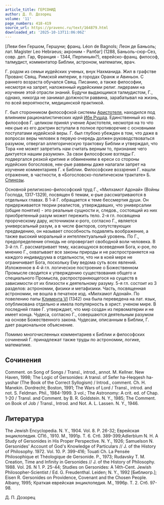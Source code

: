 ```yaml
---
article_title: ГЕРСОНИД
author: Д. П. Дозорец
volume: '11'
page_numbers: 418-419
source_url: https://pravenc.ru/text/164879.html
downloaded_at: '2025-10-13T11:06:06Z'
---
```


[Леви бен Гершом, Гершуни; франц. Léon de Bagnols; Леон де Баньоль; лат. Magister Leo Hebraeus; акроним - Ралбаг] (1288, Баньоль-сюр-Сез, совр. деп. Гар, Франция - 1344, Перпиньян?), еврейско-франц. философ, талмудист, комментатор Библии, астроном, математик, врач.

Г. родом из семьи иудейских ученых, внук Нахманида. Жил в графстве Прованс Свящ. Римской империи, в городах Оранж и Авиньон. С раннего возраста обучался Свящ. Писанию, а также философии, несмотря на запрет, наложенный иудейскими религ. лидерами на изучение этой отрасли знаний. Будучи выдающимся талмудистом, Г., однако, никогда не занимал должности раввина, зарабатывал на жизнь, по всей вероятности, медицинской практикой.

Г. был сторонником философской системы [Аристотеля](https://pravenc.ru/text/АРИСТОТЕЛЬ.html), находился под влиянием рационалистических идей [Ибн Рушда](<https://pravenc.ru/text/Ибн Рушда.html>). Единственный из евр. философов Г. целиком принял учение Аристотеля, несмотря на то что нек-рые из его доктрин вступали в полное противоречие с основными постулатами иудейской веры. Г. был глубоко убежден в том, что даже в вопросах веры человек в первую очередь должен руководствоваться разумом, отвергал аллегорическую трактовку Библии и утверждал, что Тора «не может запретить нам считать верным то, признание чего диктуется нашим разумом». За свои философские взгляды Г. подвергался резкой критике и обвинениям в ереси со стороны иудейских богословов, нек-рые раввины даже налагали запрет на изучение комментариев Г. к Библии. Философские воззрения Г. нашли отражение, в частности, в «Богословско-политическом трактате» Б. [Спинозы](https://pravenc.ru/text/Спиноза.html).

Основной религиозно-философский труд Г., «Милхамот Адонай» (Войны Господа, 1317-1329), посвящен 6 темам, к-рые рассматриваются в отдельных главах. В 1-й Г. обращается к теме бессмертия души. Он придерживается теории реалистов, утверждавших, что универсалии (общие понятия) - это реальные сущности и, следов., состоящий из них приобретенный разум может пережить тело. 2-я гл. посвящена пророческому дару, источником к-рого, согласно Г., является универсальный разум, а в числе факторов, сопутствующих предвидению, он называет способность подавлять воображение, а также высокий моральный и интеллектуальный уровень. По Г., предопределение отнюдь не опровергает свободной воли человека. В 3-й гл. Г. рассматривает тему, касающуюся всеведения Бога, к-рое, по мнению Г., охватывает все законы природы и не распространяется на каждого индивидуума в отдельности, что ни в коей мере не ограничивает Бога, поскольку Ему ведома суть всех явлений. Изложенное в 4-й гл. логическое построение о Божественном Промысле сводится к утверждению существования общего и специального Промысла, распространяющегося на существ в зависимости от их близости к деятельному разуму. 5-я гл. состоит из 3 разделов: астрономии, физики и метафизики. Часть, посвященная астрономии, не вошла в печатное изд. «Милхамот Адонай». По повелению папы [Климента VI](<https://pravenc.ru/text/Климент VI.html>) (1342) она была переведена на лат. язык, опубликована отдельно и имела популярность в христ. ученом мире. В последней главе Г. утверждает, что мир создан из первоматерии и не имеет конца. Чудеса, согласно Г., совершаются деятельным разумом на основе Божественного закона. Чудесам, описанным в Библии, Г. дает рациональное объяснение.

Помимо многочисленных комментариев к Библии и философских сочинений Г. принадлежат также труды по астрономии, логике, математике.

## Сочинения

Comment. on Song of Songs / Transl., introd., annot. M. Kellner. New Haven, 1998; The Logic of Gersonides: A transl. of Sefer ha-Heqqesh ha-yashar (The Book of the Correct Syllogism) / Introd., comment. Ch. H. Manekin. Dordrecht; Boston, 1991; The Wars of Lord / Transl., introd. and not. S. Feldman. Phil., 1984-1999. 3 vol.; The Astronomy: A crit. ed. of Chap. 1-20 / Transl. and Comment. by B. R. Goldstein. N. Y., 1985; The Comment. on Book of Job / Transl., Introd. and Not. A. L. Lassen. N. Y., 1946.

## Литература

The Jewish Encyclopedia. N. Y., 1904. Vol. 8. P. 26-32; Еврейская энциклопедия. СПб., 1910. М., 1991р. Т. 6. Стб. 389-399;Adlerblum N. H. A Study of Gersonides in His Proper Perspective. N. Y., 1926; Samuelson N. Gersonides' Account of God's Knowledge of Particulars // J. of the History of Philosophy. 1972. Vol. 10. P. 399-416; Touati Ch. La Pensée Philosophique et Théologique de Gersonide. P., 1973; Rudavsky T. M. Creation, Time and Infinity in Gersonides // J. of the History of Philosophy. 1988. Vol. 26. N 1. P. 25-44; Studies on Gersonides: A 14th-Cent. Jewish Philosopher-Scientist / Ed. G. Freudenthal. Leiden; N. Y., 1992 [Библиогр.]; Eisen R. Gersonides on Providence, Covenant and the Chosen People. Albany, 1995; Краткая еврейская энциклопедия. М., 1996р. T. 2. Стб. 97-98.

Д. П. Дозорец
